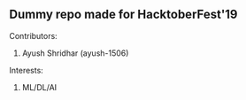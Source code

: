 ## Dummy repo made for HacktoberFest'19

Contributors:

1. Ayush Shridhar (ayush-1506)

Interests:

1. ML/DL/AI